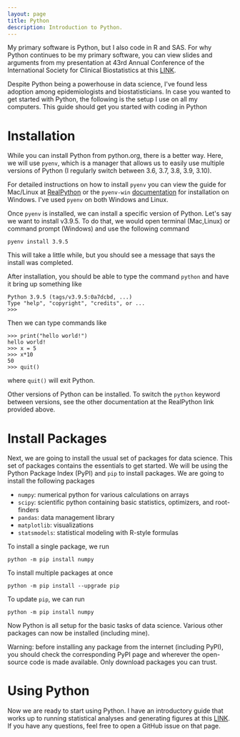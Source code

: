 ```yaml
---
layout: page
title: Python
description: Introduction to Python.
---
```


My primary software is Python, but I also code in R and SAS. For why Python continues to be my primary software, you 
can view slides and arguments from my presentation at 43rd Annual Conference of the International Society for Clinical 
Biostatistics at this [LINK](https://github.com/pzivich/Presentations/blob/master/ISCB43/Zivich_Python_ISCB43.pdf).

Despite Python being a powerhouse in data science, I've found less adoption among epidemiologists and biostatisticians.
In case you wanted to get started with Python, the following is the setup I use on all my computers. This guide should
get you started with coding in Python

# Installation

While you can install Python from python.org, there is a better way. Here, we will use `pyenv`, which is a manager that 
allows us to easily use multiple versions of Python (I regularly switch between 3.6, 3.7, 3.8, 3.9, 3.10). 

For detailed instructions on how to install `pyenv` you can view the guide for Mac/Linux at 
[RealPython](https://realpython.com/intro-to-pyenv/) or the `pyenv-win` 
[documentation](https://github.com/pyenv-win/pyenv-win/blob/master/docs/installation.md) for installation on Windows. 
I've used `pyenv` on both Windows and Linux.

Once `pyenv` is installed, we can install a specific version of Python. Let's say we want to install v3.9.5. To do that,
we would open terminal (Mac,Linux) or command prompt (Windows) and use the following command

```pyenv install 3.9.5```

This will take a little while, but you should see a message that says the install was completed.

After installation, you should be able to type the command `python` and have it bring up something like

```
Python 3.9.5 (tags/v3.9.5:0a7dcbd, ...)
Type "help", "copyright", "credits", or ...
>>>
```

Then we can type commands like

```
>>> print("hello world!")
hello world!
>>> x = 5
>>> x*10
50
>>> quit()
```

where `quit()` will exit Python. 

Other versions of Python can be installed. To switch the `python` keyword between versions, see the other documentation
at the RealPython link provided above.

# Install Packages

Next, we are going to install the usual set of packages for data science. This set of packages contains the essentials
to get started. We will be using the Python Package Index (PyPI) and `pip` to install packages. We are going to install
the following packages

- `numpy`: numerical python for various calculations on arrays
- `scipy`: scientific python containing basic statistics, optimizers, and root-finders
- `pandas`: data management library
- `matplotlib`: visualizations
- `statsmodels`: statistical modeling with R-style formulas

To install a single package, we run

```commandline
python -m pip install numpy
```

To install multiple packages at once

```commandline
python -m pip install --upgrade pip
```

To update `pip`, we can run

```commandline
python -m pip install numpy
```

Now Python is all setup for the basic tasks of data science. Various other packages can now be installed (including 
mine).

Warning: before installing any package from the internet (including PyPI), you should check the corresponding PyPI page
and wherever the open-source code is made available. Only download packages you can trust.

# Using Python

Now we are ready to start using Python. I have an introductory guide that works up to running statistical analyses and 
generating figures at this [LINK](https://github.com/pzivich/Python-for-Epidemiologists). If you have any questions,
feel free to open a GitHub issue on that page.
